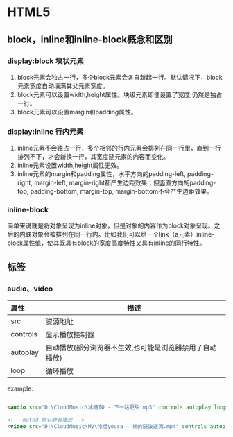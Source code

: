 # HTML5


## block，inline和inline-block概念和区别

### display:block 块状元素

1. block元素会独占一行，多个block元素会各自新起一行。默认情况下，block元素宽度自动填满其父元素宽度。
2. block元素可以设置width,height属性。块级元素即使设置了宽度,仍然是独占一行。
3. block元素可以设置margin和padding属性。


### display:inline 行内元素

1. inline元素不会独占一行，多个相邻的行内元素会排列在同一行里，直到一行排列不下，才会新换一行，其宽度随元素的内容而变化。
2. inline元素设置width,height属性无效。
3. inline元素的margin和padding属性，水平方向的padding-left, padding-right, margin-left, margin-right都产生边距效果；但竖直方向的padding-top, padding-bottom, margin-top, margin-bottom不会产生边距效果。

### inline-block

简单来说就是将对象呈现为inline对象，但是对象的内容作为block对象呈现。之后的内联对象会被排列在同一行内。比如我们可以给一个link（a元素）inline-block属性值，使其既具有block的宽度高度特性又具有inline的同行特性。

## 标签

### audio、video

|属性|描述|
|:--|--|
|src|资源地址|
|controls|显示播放控制器|
|autoplay|自动播放(部分浏览器不生效,也可能是浏览器禁用了自动播放)|
|loop|循环播放|

example:
```html

<audio src="D:\CloudMusic\冰糖IO - 下一站更甜.mp3" controls autoplay loop></audio>

<!-- muted 默认静音播放 -->
<video src="D:\CloudMusic\MV\泠鸢yousa - 神的随波逐流.mp4" controls autoplay muted></video>
```